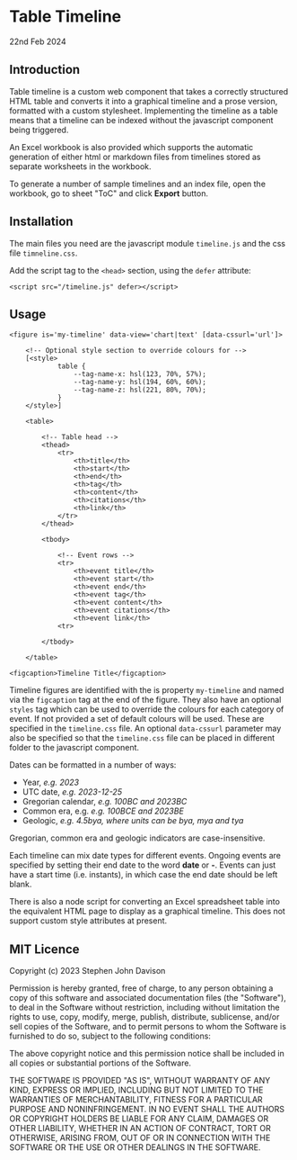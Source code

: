 # Table Timeline

22nd Feb 2024

## Introduction

Table timeline is a custom web component that takes a correctly structured HTML table and converts it into a graphical timeline and a prose version, formatted with a custom stylesheet. Implementing the timeline as a table means that a timeline can be indexed without the javascript component being triggered.

An Excel workbook is also provided which supports the automatic generation of either html or markdown files from timelines stored as separate worksheets in the workbook.

To generate a number of sample timelines and an index file, open the workbook, go to sheet "ToC" and click **Export** button.

## Installation

The main files you need are the javascript module `timeline.js` and the css file `timneline.css`.

Add the script tag to the `<head>` section, using the `defer` attribute:

`<script src="/timeline.js" defer></script>`


## Usage

```
<figure is='my-timeline' data-view='chart|text' [data-cssurl='url']>

    <!-- Optional style section to override colours for -->
    [<style>
            table {
                --tag-name-x: hsl(123, 70%, 57%);
                --tag-name-y: hsl(194, 60%, 60%);
                --tag-name-z: hsl(221, 80%, 70%);
            }
    </style>]

    <table>

        <!-- Table head -->
        <thead>
            <tr>
                <th>title</th>
                <th>start</th>
                <th>end</th>
                <th>tag</th>
                <th>content</th>
                <th>citations</th>
                <th>link</th>
            </tr>
        </thead>

        <tbody>

            <!-- Event rows -->
            <tr>
                <th>event title</th>
                <th>event start</th>
                <th>event end</th>
                <th>event tag</th>
                <th>event content</th>
                <th>event citations</th>
                <th>event link</th>
            <tr>

        </tbody>

    </table>

<figcaption>Timeline Title</figcaption>
```

Timeline figures are identified with the is property `my-timeline` and named via the `figcaption` tag at the end of the figure. They also have an optional `styles` tag which can be used to override the colours for each category of event. If not provided a set of default colours will be used. These are specified in the `timeline.css` file. An optional `data-cssurl` parameter may also be specified so that the `timeline.css` file can be placed in different folder to the javascript component.

Dates can be formatted in a number of ways:

-   Year, _e.g. 2023_
-   UTC date, _e.g. 2023-12-25_
-   Gregorian calendar, _e.g. 100BC and 2023BC_
-   Common era, e.g. _e.g. 100BCE and 2023BE_
-   Geologic, _e.g. 4.5bya, where units can be bya, mya and tya_

Gregorian, common era and geologic indicators are case-insensitive.

Each timeline can mix date types for different events. Ongoing events are specified by setting their end date to the word **date** or **-**. Events can just have a start time (i.e. instants), in which case the end date should be left blank.

There is also a node script for converting an Excel spreadsheet table into the equivalent HTML page to display as a graphical timeline. This does not support custom style attributes at present.

## MIT Licence

Copyright (c) 2023 Stephen John Davison

Permission is hereby granted, free of charge, to any person obtaining a copy
of this software and associated documentation files (the "Software"), to deal
in the Software without restriction, including without limitation the rights
to use, copy, modify, merge, publish, distribute, sublicense, and/or sell
copies of the Software, and to permit persons to whom the Software is
furnished to do so, subject to the following conditions:

The above copyright notice and this permission notice shall be included in all
copies or substantial portions of the Software.

THE SOFTWARE IS PROVIDED "AS IS", WITHOUT WARRANTY OF ANY KIND, EXPRESS OR
IMPLIED, INCLUDING BUT NOT LIMITED TO THE WARRANTIES OF MERCHANTABILITY,
FITNESS FOR A PARTICULAR PURPOSE AND NONINFRINGEMENT. IN NO EVENT SHALL THE
AUTHORS OR COPYRIGHT HOLDERS BE LIABLE FOR ANY CLAIM, DAMAGES OR OTHER
LIABILITY, WHETHER IN AN ACTION OF CONTRACT, TORT OR OTHERWISE, ARISING FROM,
OUT OF OR IN CONNECTION WITH THE SOFTWARE OR THE USE OR OTHER DEALINGS IN THE
SOFTWARE.
